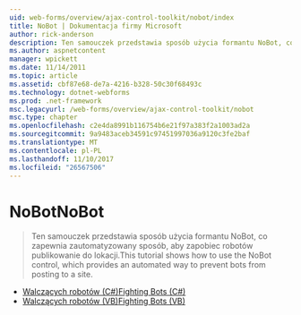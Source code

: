 ```yaml
---
uid: web-forms/overview/ajax-control-toolkit/nobot/index
title: NoBot | Dokumentacja firmy Microsoft
author: rick-anderson
description: Ten samouczek przedstawia sposób użycia formantu NoBot, co zapewnia zautomatyzowany sposób, aby zapobiec robotów publikowanie do lokacji.
ms.author: aspnetcontent
manager: wpickett
ms.date: 11/14/2011
ms.topic: article
ms.assetid: cbf87e68-de7a-4216-b328-50c30f68493c
ms.technology: dotnet-webforms
ms.prod: .net-framework
msc.legacyurl: /web-forms/overview/ajax-control-toolkit/nobot
msc.type: chapter
ms.openlocfilehash: c2e4da8991b116754b6e21f97a383f2a1003ad2a
ms.sourcegitcommit: 9a9483aceb34591c97451997036a9120c3fe2baf
ms.translationtype: MT
ms.contentlocale: pl-PL
ms.lasthandoff: 11/10/2017
ms.locfileid: "26567506"
---
```

<a name="nobot"></a><span data-ttu-id="eda0b-103">NoBot</span><span class="sxs-lookup"><span data-stu-id="eda0b-103">NoBot</span></span>
====================
> <span data-ttu-id="eda0b-104">Ten samouczek przedstawia sposób użycia formantu NoBot, co zapewnia zautomatyzowany sposób, aby zapobiec robotów publikowanie do lokacji.</span><span class="sxs-lookup"><span data-stu-id="eda0b-104">This tutorial shows how to use the NoBot control, which provides an automated way to prevent bots from posting to a site.</span></span>


- [<span data-ttu-id="eda0b-105">Walczących robotów (C#)</span><span class="sxs-lookup"><span data-stu-id="eda0b-105">Fighting Bots (C#)</span></span>](fighting-bots-cs.md)
- [<span data-ttu-id="eda0b-106">Walczących robotów (VB)</span><span class="sxs-lookup"><span data-stu-id="eda0b-106">Fighting Bots (VB)</span></span>](fighting-bots-vb.md)
